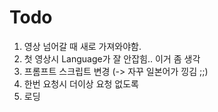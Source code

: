 # Todo

1. 영상 넘어갈 때 새로 가져와야함.
2. 첫 영상시 Language가 잘 안잡힘.. 이거 좀 생각
3. 프롬프트 스크립트 변경 (-> 자꾸 일본어가 낑김 ;;)
4. 한번 요청시 더이상 요청 없도록
5. 로딩